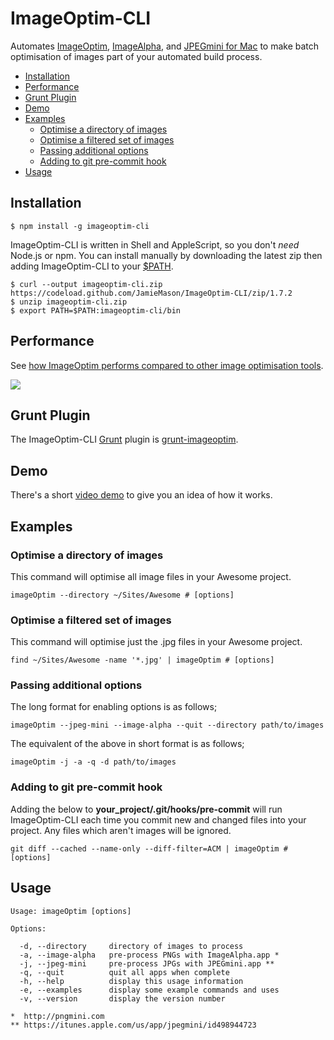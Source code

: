 # ImageOptim-CLI

Automates [ImageOptim](http://imageoptim.com), [ImageAlpha](http://pngmini.com), and [JPEGmini for Mac](http://jpegmini.com/mac) to make batch optimisation of images part of your automated build process.

+ [Installation](#installation)
+ [Performance](#performance)
+ [Grunt Plugin](#grunt-plugin)
+ [Demo](#demo)
+ [Examples](#examples)
  + [Optimise a directory of images](#optimise-a-directory-of-images)
  + [Optimise a filtered set of images](#optimise-a-filtered-set-of-images)
  + [Passing additional options](#passing-additional-options)
  + [Adding to git pre-commit hook](#adding-to-git-pre-commit-hook)
+ [Usage](#usage)

## Installation

    $ npm install -g imageoptim-cli

ImageOptim-CLI is written in Shell and AppleScript, so you don't _need_ Node.js or npm. You can install manually by downloading the latest zip then adding ImageOptim-CLI to your [$PATH](https://en.wikipedia.org/wiki/PATH_\(variable\)).

	$ curl --output imageoptim-cli.zip https://codeload.github.com/JamieMason/ImageOptim-CLI/zip/1.7.2
	$ unzip imageoptim-cli.zip
	$ export PATH=$PATH:imageoptim-cli/bin

## Performance

See [how ImageOptim performs compared to other image optimisation tools](http://jamiemason.github.io/ImageOptim-CLI/).

[![](http://jamiemason.github.io/ImageOptim-CLI/static/image-optimisation-comparison.png)](http://jamiemason.github.io/ImageOptim-CLI/)

## Grunt Plugin

The ImageOptim-CLI [Grunt](http://gruntjs.com) plugin is [grunt-imageoptim](https://github.com/JamieMason/grunt-imageoptim).

## Demo

There's a short [video demo](https://www.youtube.com/watch?v=HGBounRIzSs) to give you an idea of how it works.

## Examples

### Optimise a directory of images

This command will optimise all image files in your Awesome project.

    imageOptim --directory ~/Sites/Awesome # [options]

### Optimise a filtered set of images

This command will optimise just the .jpg files in your Awesome project.

    find ~/Sites/Awesome -name '*.jpg' | imageOptim # [options]

### Passing additional options

The long format for enabling options is as follows;

    imageOptim --jpeg-mini --image-alpha --quit --directory path/to/images

The equivalent of the above in short format is as follows;

    imageOptim -j -a -q -d path/to/images

### Adding to git pre-commit hook

Adding the below to **your_project/.git/hooks/pre-commit** will run ImageOptim-CLI
each time you commit new and changed files into your project. Any files which
aren't images will be ignored.

    git diff --cached --name-only --diff-filter=ACM | imageOptim # [options]


## Usage

    Usage: imageOptim [options]
    
    Options:
    
      -d, --directory     directory of images to process
      -a, --image-alpha   pre-process PNGs with ImageAlpha.app *
      -j, --jpeg-mini     pre-process JPGs with JPEGmini.app **
      -q, --quit          quit all apps when complete
      -h, --help          display this usage information
      -e, --examples      display some example commands and uses
      -v, --version       display the version number
    
    *  http://pngmini.com
    ** https://itunes.apple.com/us/app/jpegmini/id498944723
    
